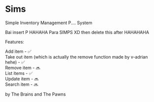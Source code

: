 # Sims

Simple Inventory Management  P.... System

Bai insert P HAHAHA Para SIMPS XD then delete this after HAHAHAHA

Features:

Add item - :white_check_mark: <br/>
Take out item (which is actually the remove function made by v-adrian hehe) - :white_check_mark: <br/>
Remove item - :soon: <br/>
List items - :white_check_mark: <br/>
Update item - :soon: <br/>
Search item - :soon: <br/>
        

by The Brains and The Pawns
